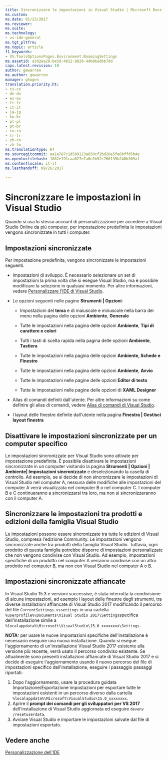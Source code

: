 ```yaml
---
title: Sincronizzare le impostazioni in Visual Studio | Microsoft Docs
ms.custom: 
ms.date: 01/23/2017
ms.reviewer: 
ms.suite: 
ms.technology:
- vs-ide-general
ms.tgt_pltfrm: 
ms.topic: article
f1_keywords:
- VS.ToolsOptionsPages.Environment.RoamingSettings
ms.assetid: a3d2ea29-be5d-4012-9820-44b06adbb7dd
caps.latest.revision: 10
author: gewarren
ms.author: gewarren
manager: ghogen
translation.priority.ht:
- cs-cz
- de-de
- es-es
- fr-fr
- it-it
- ja-jp
- ko-kr
- pl-pl
- pt-br
- ru-ru
- tr-tr
- zh-cn
- zh-tw
ms.translationtype: HT
ms.sourcegitcommit: ea1e787c1d509123a650cf2bd20e5fa8bffd5b4e
ms.openlocfilehash: 1882e191caa027e7a6e2b52c766135b240b309a1
ms.contentlocale: it-it
ms.lasthandoff: 09/26/2017

---
```

# <a name="synchronize-your-settings-in-visual-studio"></a>Sincronizzare le impostazioni in Visual Studio

Quando si usa lo stesso account di personalizzazione per accedere a Visual Studio Online da più computer, per impostazione predefinita le impostazioni vengono sincronizzate in tutti i computer.

## <a name="synchronized-settings"></a>Impostazioni sincronizzate

Per impostazione predefinita, vengono sincronizzate le impostazioni seguenti.

- Impostazioni di sviluppo. È necessario selezionare un set di impostazioni la prima volta che si esegue Visual Studio, ma è possibile modificare la selezione in qualsiasi momento. Per altre informazioni, vedere [Personalizzare l'IDE di Visual Studio](../ide/personalizing-the-visual-studio-ide.md).

- Le opzioni seguenti nelle pagine **Strumenti &#124; Opzioni**:

    - Impostazioni del **tema** e di maiuscole e minuscole nella barra dei menu nella pagina delle opzioni **Ambiente**, **Generale**

    - Tutte le impostazioni nella pagina delle opzioni **Ambiente**, **Tipi di carattere e colori**

    - Tutti i tasti di scelta rapida nella pagina delle opzioni **Ambiente**, **Tastiera**

    - Tutte le impostazioni nella pagina delle opzioni **Ambiente, Schede e Finestre**

    - Tutte le impostazioni nella pagina delle opzioni **Ambiente**, **Avvio**

    - Tutte le impostazioni nelle pagine delle opzioni **Editor di testo**

    - Tutte le impostazioni nelle pagine delle opzioni di **XAML Designer**

- Alias di comandi definiti dall'utente. Per altre informazioni su come definire gli alias di comandi, vedere [Alias di comandi di Visual Studio](../ide/reference/visual-studio-command-aliases.md).

- I layout delle finestre definite dall'utente nella pagina **Finestra &#124; Gestisci layout finestra**

## <a name="turn-off-synchronized-settings-on-a-particular-computer"></a>Disattivare le impostazioni sincronizzate per un computer specifico

Le impostazioni sincronizzate per Visual Studio sono attivate per impostazione predefinita. È possibile disattivare le impostazioni sincronizzate in un computer visitando la pagina **Strumenti &#124; Opzioni &#124; Ambiente&#124; Impostazioni sincronizzate** e deselezionando la casella di controllo.  Ad esempio, se si decide di non sincronizzare le impostazioni di Visual Studio nel computer A, nessuna delle modifiche alle impostazioni del computer A verrà visualizzata nel computer B o nel computer C. I computer B e C continueranno a sincronizzarsi tra loro, ma non si sincronizzeranno con il computer A.

## <a name="synchronize-settings-across-visual-studio-family-products-and-editions"></a>Sincronizzare le impostazioni tra prodotti e edizioni della famiglia Visual Studio

Le impostazioni possono essere sincronizzate tra tutte le edizioni di Visual Studio, compresa l'edizione Community. Le impostazioni vengono sincronizzate anche tra prodotti della famiglia Visual Studio. Tuttavia, ogni prodotto di questa famiglia potrebbe disporre di impostazioni personalizzate che non vengono condivise con Visual Studio. Ad esempio, impostazioni specifiche di un prodotto nel computer A verranno condivise con un altro prodotto nel computer B, ma non con Visual Studio nel computer A o B.

## <a name="side-by-side-synchronized-settings"></a>Impostazioni sincronizzate affiancate

In Visual Studio 15.3 e versioni successive, è stata interrotta la condivisione di alcune impostazioni, ad esempio i layout delle finestre degli strumenti, tra diverse installazioni affiancate di Visual Studio 2017 modificando il percorso del file `CurrentSettings.vssettings` in una cartella `%userprofile%\Documents\Visual Studio 2017\Settings`specifica dell'installazione simile a `%localappdata%\Microsoft\VisualStudio\15.0_xxxxxxxx\Settings`.

**NOTA:** per usare le nuove impostazioni specifiche dell'installazione è necessario eseguire una nuova installazione. Quando si esegue l'aggiornamento di un'installazione Visual Studio 2017 esistente alla versione più recente, verrà usato il percorso condiviso esistente. Se attualmente sono presenti installazioni affiancate di Visual Studio 2017 e si decide di eseguire l'aggiornamento usando il nuovo percorso del file di impostazioni specifico dell'installazione, eseguire i passaggio passaggi riportati:

1. Dopo l'aggiornamento, usare la procedura guidata Importazione/Esportazione impostazioni per esportare tutte le impostazioni esistenti in un percorso diverso dalla cartella `%localappdata%\Microsoft\VisualStudio\15.0_xxxxxxxx`.
2. Aprire il **prompt dei comandi per gli sviluppatori per VS 2017** dell'installazione di Visual Studio aggiornata ed eseguire `devenv /resetuserdata`.
3. Avviare Visual Studio e importare le impostazioni salvate dal file di impostazioni esportato.

## <a name="see-also"></a>Vedere anche

[Personalizzazione dell'IDE](../ide/personalizing-the-visual-studio-ide.md)

